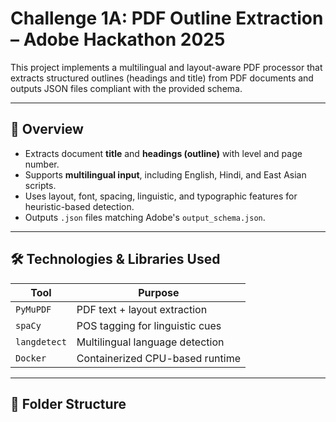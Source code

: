 # Challenge 1A: PDF Outline Extraction – Adobe Hackathon 2025

This project implements a multilingual and layout-aware PDF processor that extracts structured outlines (headings and title) from PDF documents and outputs JSON files compliant with the provided schema.

---

## 🧠 Overview

- Extracts document **title** and **headings (outline)** with level and page number.
- Supports **multilingual input**, including English, Hindi, and East Asian scripts.
- Uses layout, font, spacing, linguistic, and typographic features for heuristic-based detection.
- Outputs `.json` files matching Adobe's `output_schema.json`.

---

## 🛠️ Technologies & Libraries Used

| Tool        | Purpose                         |
|-------------|---------------------------------|
| `PyMuPDF`   | PDF text + layout extraction    |
| `spaCy`     | POS tagging for linguistic cues |
| `langdetect`| Multilingual language detection |
| `Docker`    | Containerized CPU-based runtime |

---

## 📁 Folder Structure


